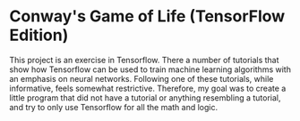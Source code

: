 # Conway's Game of Life (TensorFlow Edition)

This project is an exercise in Tensorflow. There a number of tutorials that show how Tensorflow can be used to train machine learning algorithms with an emphasis on neural networks. Following one of these tutorials, while informative, feels somewhat restrictive. Therefore, my goal was to create a little program that did not have a tutorial or anything resembling a tutorial, and try to only use Tensorflow for all the math and logic. 
